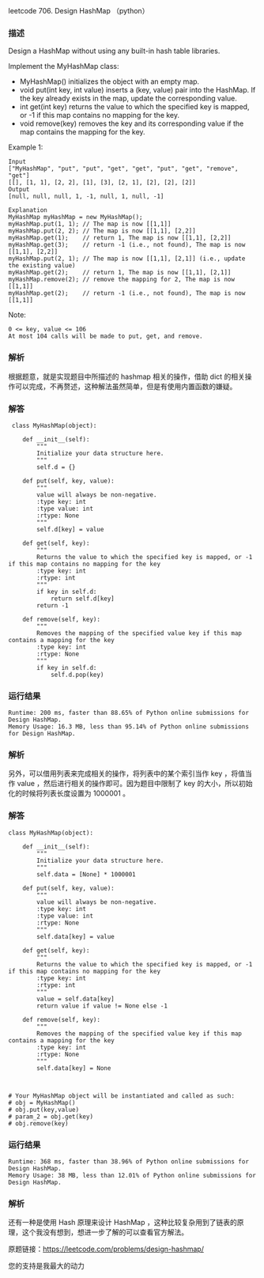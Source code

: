 leetcode 706. Design HashMap （python）

### 描述

Design a HashMap without using any built-in hash table libraries.

Implement the MyHashMap class:

* MyHashMap() initializes the object with an empty map.
* void put(int key, int value) inserts a (key, value) pair into the HashMap. If the key already exists in the map, update the corresponding value.
* int get(int key) returns the value to which the specified key is mapped, or -1 if this map contains no mapping for the key.
* void remove(key) removes the key and its corresponding value if the map contains the mapping for the key.



Example 1:

	Input
	["MyHashMap", "put", "put", "get", "get", "put", "get", "remove", "get"]
	[[], [1, 1], [2, 2], [1], [3], [2, 1], [2], [2], [2]]
	Output
	[null, null, null, 1, -1, null, 1, null, -1]
	
	Explanation
	MyHashMap myHashMap = new MyHashMap();
	myHashMap.put(1, 1); // The map is now [[1,1]]
	myHashMap.put(2, 2); // The map is now [[1,1], [2,2]]
	myHashMap.get(1);    // return 1, The map is now [[1,1], [2,2]]
	myHashMap.get(3);    // return -1 (i.e., not found), The map is now [[1,1], [2,2]]
	myHashMap.put(2, 1); // The map is now [[1,1], [2,1]] (i.e., update the existing value)
	myHashMap.get(2);    // return 1, The map is now [[1,1], [2,1]]
	myHashMap.remove(2); // remove the mapping for 2, The map is now [[1,1]]
	myHashMap.get(2);    // return -1 (i.e., not found), The map is now [[1,1]]

	


Note:

	0 <= key, value <= 106
	At most 104 calls will be made to put, get, and remove.


### 解析


根据题意，就是实现题目中所描述的 hashmap 相关的操作，借助 dict 的相关操作可以完成，不再赘述，这种解法虽然简单，但是有使用内置函数的嫌疑。

### 解答
				


	 class MyHashMap(object):
	
	    def __init__(self):
	        """
	        Initialize your data structure here.
	        """
	        self.d = {}
	
	    def put(self, key, value):
	        """
	        value will always be non-negative.
	        :type key: int
	        :type value: int
	        :rtype: None
	        """
	        self.d[key] = value
	
	    def get(self, key):
	        """
	        Returns the value to which the specified key is mapped, or -1 if this map contains no mapping for the key
	        :type key: int
	        :rtype: int
	        """
	        if key in self.d:
	            return self.d[key]
	        return -1
	
	    def remove(self, key):
	        """
	        Removes the mapping of the specified value key if this map contains a mapping for the key
	        :type key: int
	        :rtype: None
	        """
	        if key in self.d:
	            self.d.pop(key)           	      
			
### 运行结果

	
	Runtime: 200 ms, faster than 88.65% of Python online submissions for Design HashMap.
	Memory Usage: 16.3 MB, less than 95.14% of Python online submissions for Design HashMap.

### 解析

另外，可以借用列表来完成相关的操作，将列表中的某个索引当作 key ，将值当作 value ，然后进行相关的操作即可。因为题目中限制了 key 的大小，所以初始化的时候将列表长度设置为 1000001 。

### 解答


	class MyHashMap(object):
	
	    def __init__(self):
	        """
	        Initialize your data structure here.
	        """
	        self.data = [None] * 1000001
	
	    def put(self, key, value):
	        """
	        value will always be non-negative.
	        :type key: int
	        :type value: int
	        :rtype: None
	        """
	        self.data[key] = value
	
	    def get(self, key):
	        """
	        Returns the value to which the specified key is mapped, or -1 if this map contains no mapping for the key
	        :type key: int
	        :rtype: int
	        """
	        value = self.data[key]
	        return value if value != None else -1
	
	    def remove(self, key):
	        """
	        Removes the mapping of the specified value key if this map contains a mapping for the key
	        :type key: int
	        :rtype: None
	        """
	        self.data[key] = None
	        
	
	
	# Your MyHashMap object will be instantiated and called as such:
	# obj = MyHashMap()
	# obj.put(key,value)
	# param_2 = obj.get(key)
	# obj.remove(key)
	
### 运行结果

	Runtime: 368 ms, faster than 38.96% of Python online submissions for Design HashMap.
	Memory Usage: 38 MB, less than 12.01% of Python online submissions for Design HashMap.

### 解析
还有一种是使用 Hash 原理来设计 HashMap ，这种比较复杂用到了链表的原理，这个我没有想到，想进一步了解的可以查看官方解法。

原题链接：https://leetcode.com/problems/design-hashmap/



您的支持是我最大的动力

